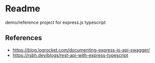 # Readme

demo/reference project for express.js typescript

## References

* <https://blog.logrocket.com/documenting-express-js-api-swagger/>
* <https://rsbh.dev/blogs/rest-api-with-express-typescript>